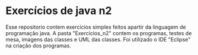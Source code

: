 # Exercícios de java n2
Esse repositorio contem exercícios simples feitos apartir da linguagem de programação java.
A pasta "Exercícios_n2" contem os programas, testes de mesa, imagens das classes e UML das classes.
Foi utilizado o IDE "Eclipse" na criação dos programas.
